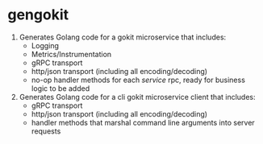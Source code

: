 # gengokit

1. Generates Golang code for a gokit microservice that includes:
	- Logging
	- Metrics/Instrumentation
	- gRPC transport
	- http/json transport (including all encoding/decoding)
	- no-op handler methods for each *service* rpc, ready for business logic to be added
2. Generates Golang code for a cli gokit microservice client that includes:
	- gRPC transport
	- http/json transport (including all encoding/decoding)
	- handler methods that marshal command line arguments into server requests

